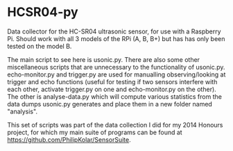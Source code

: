 HCSR04-py
=========

Data collector for the HC-SR04 ultrasonic sensor, for use with a Raspberry Pi. Should work with all 3 models of the RPi (A, B, B+) but has has only been tested on the model B.

The main script to see here is usonic.py. There are also some other miscellaneous scripts that are unnecessary to the functionality of usonic.py. echo-monitor.py and trigger.py are used for manualling observing/looking at trigger and echo functions (useful for testing if two sensors interfere with each other, activate trigger.py on one and echo-monitor.py on the other). The other is analyse-data.py which will compute various statistics from the data dumps usonic.py generates and place them in a new folder named "analysis".

This set of scripts was part of the data collection I did for my 2014 Honours project, for which my main suite of programs can be found at https://github.com/PhilipKolar/SensorSuite.
